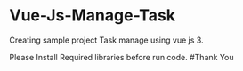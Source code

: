 # Vue-Js-Manage-Task

Creating sample project Task manage using vue js 3.

Please Install Required libraries before run code. #Thank You